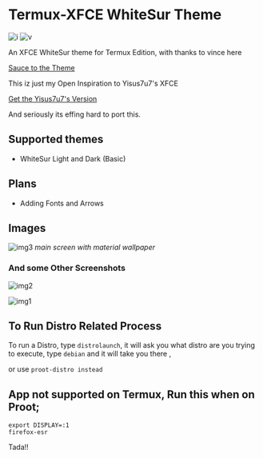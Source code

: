 # Termux-XFCE WhiteSur Theme

![i](https://img.shields.io/badge/status-beta-red?style=flat-square&logo=appveyor) ![v](https://img.shields.io/badge/Version-1.0-blue?style=flat-square&logo=appveyor)

An XFCE WhiteSur theme for Termux Edition, with thanks to vince here

[Sauce to the Theme](https://github.com/vinceliuice/WhiteSur-gtk-theme)

This iz just my Open Inspiration to Yisus7u7's XFCE

[Get the Yisus7u7's Version](https://github.com/Yisus7u7/termux-desktop-xfce/blob/main/README-en.md)

And seriously its effing hard to port this.

## Supported themes

- WhiteSur Light and Dark (Basic)

## Plans

- Adding Fonts and Arrows

## Images

![img3](.imgsrc/3.png)
*main screen with material wallpaper*

### And some Other Screenshots

![img2](.imgsrc/2.png)

![img1](.imgsrc/1.png)

## To Run Distro Related Process

To run a Distro, type `distrolaunch`, it will ask you what distro are you trying to execute, type `debian` and it will take you there ,

or use `proot-distro instead`

## App not supported on Termux, Run this when on Proot;

```
export DISPLAY=:1
firefox-esr
```

Tada!!
